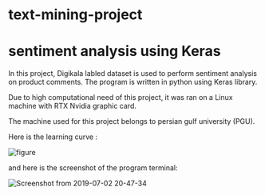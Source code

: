 # text-mining-project
# sentiment analysis using Keras
In this project, Digikala labled dataset is used to perform sentiment analysis on product comments.
The program is written in python using Keras library.

Due to high computational need of this project, it was ran on a Linux machine with RTX Nvidia graphic card.

The machine used for this project belongs to persian gulf university (PGU).

Here is the learning curve :


![figure](https://user-images.githubusercontent.com/72257286/143078977-30ffefc6-b0c0-4f0c-963c-047704d020cf.png)


and here is the screenshot of the program terminal:

![Screenshot from 2019-07-02 20-47-34](https://user-images.githubusercontent.com/72257286/143079038-9855f183-0a9a-45af-a89a-4b57386d4454.png)


